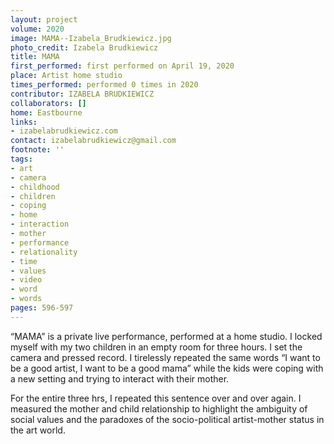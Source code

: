 ```yaml
---
layout: project
volume: 2020
image: MAMA--Izabela_Brudkiewicz.jpg
photo_credit: Izabela Brudkiewicz
title: MAMA
first_performed: first performed on April 19, 2020
place: Artist home studio
times_performed: performed 0 times in 2020
contributor: IZABELA BRUDKIEWICZ
collaborators: []
home: Eastbourne
links:
- izabelabrudkiewicz.com
contact: izabelabrudkiewicz@gmail.com
footnote: ''
tags:
- art
- camera
- childhood
- children
- coping
- home
- interaction
- mother
- performance
- relationality
- time
- values
- video
- word
- words
pages: 596-597
---
```


“MAMA” is a private live performance, performed at a home studio. I locked myself with my two children in an empty room for three hours. I set the camera and pressed record. I tirelessly repeated the same words “I want to be a good artist, I want to be a good mama” while the kids were coping with a new setting and trying to interact with their mother.

For the entire three hrs, I repeated this sentence over and over again. I measured the mother and child relationship to highlight the ambiguity of social values and the paradoxes of the socio-political artist-mother status in the art world.